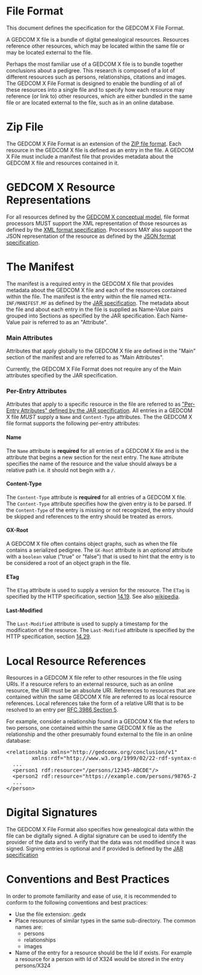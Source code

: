# File Format

This document defines the specification for the GEDCOM X File Format.

A GEDCOM X file is a bundle of digital genealogical resources. Resources reference other resources,
which may be located within the same file or may be located external to the file.

Perhaps the most familiar use of a GEDCOM X file is to bundle together conclusions about a pedigree. This
research is composed of a lot of different resources such as persons, relationships, citations and images.
The GEDCOM X File Format is designed to enable the bundling of all of these resources into a single file
and to specify how each resource may reference (or link to) other resources, which are either
bundled in the same file or are located external to the file, such as in an online database.

# Zip File

The GEDCOM X File Format is an extension of the [ZIP file format](http://en.wikipedia.org/wiki/ZIP_file_format).
Each resource in the GEDCOM X file is defined as an entry in the file.
A GEDCOM X File must include a manifest file that provides metadata about the GEDCOM X file and resources
contained in it.

# GEDCOM X Resource Representations

For all resources defined by the [GEDCOM X conceptual model](https://github.com/FamilySearch/gedcomx/blob/master/conceptual-model-specification.md),
file format processors MUST support the XML representation of those resources as defined by the
[XML format specification](https://github.com/FamilySearch/gedcomx/blob/master/xml-format-specification.md). Processors
MAY also support the JSON representation of the resource as defined by the
[JSON format specification](https://github.com/FamilySearch/gedcomx/blob/master/json-format-specification.md).

# The Manifest

The manifest is a required entry in the GEDCOM X file that provides metadata about the GEDCOM X file and each of the
resources contained within the file. The manifest is the entry within the file named `META-INF/MANIFEST.MF` as defined
by the [JAR specification](http://docs.oracle.com/javase/7/docs/technotes/guides/jar/jar.html).
The metadata about the file and about each entry in the file
is supplied as Name-Value pairs grouped into Sections as specified by the JAR specification. Each Name-Value pair is referred to as an
"Attribute".

### Main Attributes

Attributes that apply globally to the GEDCOM X file are defined in the "Main" section of the manifest and are referred to as "Main Attributes".

Currently, the GEDCOM X File Format does not require any of the Main attributes specified by the JAR specification.

### Per-Entry Attributes

Attributes that apply to a specific resource in the file are referred to as
["Per-Entry Attributes" defined by the JAR specification](http://docs.oracle.com/javase/7/docs/technotes/guides/jar/jar.html#Per-Entry_Attributes).
All entries in a GEDCOM X file _MUST_ supply a `Name` and `Content-Type` attributes.
The the GEDCOM X file
format supports the following per-entry attributes:

#### Name

The `Name` attribute is **required** for all entries of a GEDCOM X file and is the attribute that begins a new section for the next entry.
The `Name` attribute specifies the name of the resource and the value should always be a relative path i.e. it should not begin with a `/`.

#### Content-Type

The `Content-Type` attribute is **required** for all entries of a GEDCOM X file. The `Content-Type` attribute specifies how the given entry
is to be parsed. If the `Content-Type` of the entry is missing or not recognized, the entry should be skipped and references to the
entry should be treated as errors.

#### GX-Root

A GEDCOM X file often contains object graphs, such as when the file contains a serialized pedigree. The `GX-Root` attribute is an _optional_ attribute
with a `boolean` value ("true" or "false") that is used to hint that the entry is to be considered a root of an object graph in the file.

#### ETag

The `ETag` attribute is used to supply a version for the resource. The `ETag` is specified by the HTTP specification, section
[14.19](http://www.w3.org/Protocols/rfc2616/rfc2616-sec14.html#sec14.19). See also [wikipedia](http://en.wikipedia.org/wiki/HTTP_ETag).

#### Last-Modified

The `Last-Modified` attribute is used to supply a timestamp for the modification of the resource. The `Last-Modified` attribute is specified by
the HTTP specification, section [14.29](http://www.w3.org/Protocols/rfc2616/rfc2616-sec14.html#sec14.29).

# Local Resource References

Resources in a GEDCOM X file refer to other resources in the file using URIs. If a resource refers to an external resource, such
as an online resource, the URI must be an absolute URI. References to resources that are contained within the same GEDCOM X file
are referred to as local resource references. Local references take the form of a relative URI that is to be resolved to an entry per
[RFC 3986 Section 5](http://tools.ietf.org/html/rfc3986#section-5).

For example, consider a relationship found in a GEDCOM X file that refers to two persons, one contained within the same GEDCOM X
file as the relationship and the other presumably found external to the file in an online database:

<pre class="prettyprint lang-xml">
&lt;relationship xmlns="http://gedcomx.org/conclusion/v1"
        xmlns:rdf="http://www.w3.org/1999/02/22-rdf-syntax-ns#">
  ...
  &lt;person1 rdf:resource="/persons/12345-ABCDE"/>
  &lt;person2 rdf:resource="https://example.com/persons/98765-ZYXWV"/>
  ...
&lt;/person>
</pre>

# Digital Signatures

The GEDCOM X File Format also specifies how genealogical data within the file can be digitally signed. A
digital signature can be used to identify the provider of the data and to verify that the data was not
modified since it was signed. Signing entries is optional and if provided is defined
by the [JAR specification](http://docs.oracle.com/javase/7/docs/technotes/guides/jar/jar.html)

# Conventions and Best Practices

In order to promote familiarity and ease of use, it is recommended to conform to the following conventions and best practices:

* Use the file extension: .gedx
* Place resources of similar types in the same sub-directory. The common names are:
  - persons
  - relationships
  - images
* Name of the entry for a resource should be the Id if exists. For example a resource for a person with Id of X324 would be stored in the entry persons/X324